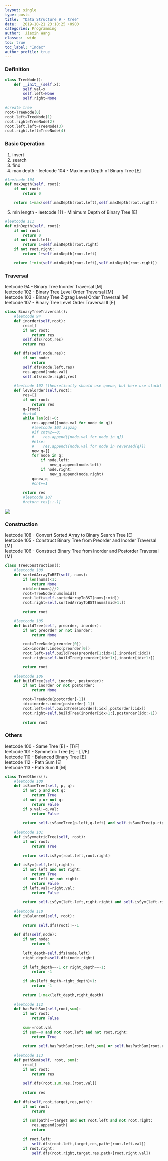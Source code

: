 ```yaml
---
layout: single
type: posts
title:  "Data Structure 9 - tree"
date:   2019-10-21 23:18:25 +0900
categories: Programming
author:  Jiexin Wang
classes:  wide
toc: true
toc_label: "Index"
author_profile: true
---
```


### Definition

```python
class TreeNode(): 
    def __init__(self,x):
        self.val=x
        self.left=None
        self.right=None
     
#create tree
root=TreeNode(0)
root.left=TreeNode(1)
root.right=TreeNode(2)
root.left.left=TreeNode(3)
root.right.left=TreeNode(4)
```   

### Basic Operation

1. insert 
2. search 
3. find 
4. max depth - leetcode 104 - Maximum Depth of Binary Tree [E]
```python  
#leetcode 104
def maxDepth(self, root):
    if not root:
        return 0

    return 1+max(self.maxDepth(root.left),self.maxDepth(root.right))
```
5. min length - leetcode 111 - Minimum Depth of Binary Tree [E]
```python  
#leetcode 111
def minDepth(self, root):
    if not root:
        return 0
    if not root.left:
        return 1+self.minDepth(root.right)
    if not root.right:
        return 1+self.minDepth(root.left)

    return 1+min(self.minDepth(root.left),self.minDepth(root.right))
```

### Traversal

leetcode 94 - Binary Tree Inorder Traversal [M] <br/>
leetcode 102 - Binary Tree Level Order Traversal [M] <br/>
leetcode 103 - Binary Tree Zigzag Level Order Traversal [M] <br/>
leetcode 107 - Binary Tree Level Order Traversal II [E]
```python      
class BinaryTreeTraversal():
    #leetcode 94
    def inorder(self,root):
        res=[]
        if not root:
            return res
        self.dfs(root,res)
        return res

    def dfs(self,node,res):
        if not node:
            return
        self.dfs(node.left,res)
        res.append(node.val)
        self.dfs(node.right,res)
        
    #leetcode 102 (theoretically should use queue, but here use stack)
    def levelorder(self,root):
        res=[]
        if not root:
            return res
        q=[root]
        #cnt=0
        while len(q)!=0:
            res.append([node.val for node in q])
            #leetcode 103 zigzag
            #if cnt%2==0:
            #    res.append([node.val for node in q])
            #else:
            #    res.append([node.val for node in reversed(q)])
            new_q=[]
            for node in q:
                if node.left:
                    new_q.append(node.left)
                if node.right:
                    new_q.append(node.right)
            q=new_q
            #cnt+=1
            
        return res 
        #leetcode 107
        #return res[::-1]
```
![](https://ha5ha6.github.io/judy_blog/assets/images/binarytreetraversal.jpg)
### Construction

leetcode 108 - Convert Sorted Array to Binary Search Tree [E] <br/>
leetcode 105 - Construct Binary Tree from Preorder and Inorder Traversal [M] <br/>
leetcode 106 - Construct Binary Tree from Inorder and Postorder Traversal [M]
```python 
class TreeConstruction():
    #leetcode 108
    def sortedArrayToBST(self, nums):
        if len(nums)<1:
            return None      
        mid=len(nums)//2      
        root=TreeNode(nums[mid])
        root.left=self.sortedArrayToBST(nums[:mid])
        root.right=self.sortedArrayToBST(nums[mid+1:])
        
        return root

    #leetcode 105
    def buildTree(self, preorder, inorder):
        if not preorder or not inorder:
            return None

        root=TreeNode(preorder[0])
        idx=inorder.index(preorder[0])
        root.left=self.buildTree(preorder[1:idx+1],inorder[:idx])
        root.right=self.buildTree(preorder[idx+1:],inorder[idx+1:])

        return root
    
    #leetcode 106
    def buildTree(self, inorder, postorder):
        if not inorder or not postorder:
            return None

        root=TreeNode(postorder[-1])
        idx=inorder.index(postorder[-1])
        root.left=self.buildTree(inorder[:idx],postorder[:idx])
        root.right=self.buildTree(inorder[idx+1:],postorder[idx:-1])
        
        return root
```

### Others

leetcode 100 - Same Tree [E] - [T/F] <br/>
leetcode 101 - Symmetric Tree [E] - [T/F] <br/>
leetcode 110 - Balanced Binary Tree [E] <br/>
leetcode 112 - Path Sum [E] <br/>
leetcode 113 - Path Sum II [M]
```python  
class TreeOthers():
    #leetcode 100
    def isSameTree(self, p, q):
        if not p and not q:
            return True      
        if not p or not q:
            return False        
        if p.val!=q.val:
            return False
        
        return self.isSameTree(p.left,q.left) and self.isSameTree(p.right,q.right)
    
    #leetcode 101
    def isSymmetricTree(self, root):
        if not root:
            return True
        
        return self.isSym(root.left,root.right)
    
    def isSym(self,left,right):        
        if not left and not right:
            return True        
        if not left or not right:
            return False        
        if left.val!=right.val:
            return False
        
        return self.isSym(left.left,right.right) and self.isSym(left.right,right.left)
        
    #leetcode 110
    def isBalanced(self, root):
        
        return self.dfs(root)!=-1
     
    def dfs(self,node):     
        if not node:
            return 0      
            
        left_depth=self.dfs(node.left)
        right_depth=self.dfs(node.right)   
        
        if left_depth==-1 or right_depth==-1:
            return -1
        
        if abs(left_depth-right_depth)>1:
            return -1
        
        return 1+max(left_depth,right_depth)
        
    #leetcode 112
    def hasPathSum(self,root,sum):
        if not root:
            return False
            
        sum-=root.val
        if sum==0 and not root.left and not root.right:
            return True
            
        return self.hasPathSum(root.left,sum) or self.hasPathSum(root.right,sum)
        
    #leetcode 113
    def pathSum(self, root, sum):
        res=[]
        if not root:
            return res
        
        self.dfs(root,sum,res,[root.val])
        
        return res
    
    def dfs(self,root,target,res,path):     
        if not root:
            return
            
        if sum(path)==target and not root.left and not root.right:
            res.append(path)
            return
        
        if root.left:
            self.dfs(root.left,target,res,path+[root.left.val])
        if root.right:
            self.dfs(root.right,target,res,path+[root.right.val])
        
```
